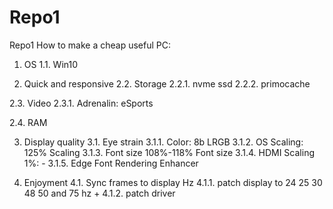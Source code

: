 # Repo1
Repo1
How to make a cheap useful PC:

1. OS
1.1. Win10

2. Quick and responsive
2.2. Storage
2.2.1. nvme ssd
2.2.2. primocache

2.3. Video
2.3.1. Adrenalin: eSports

2.4. RAM


3. Display quality
3.1. Eye strain
3.1.1. Color: 8b LRGB
3.1.2. OS Scaling: 125% Scaling
3.1.3. Font size 108%-118% Font size
3.1.4. HDMI Scaling 1%: -
3.1.5. Edge Font Rendering Enhancer

4. Enjoyment
4.1. Sync frames to display Hz
4.1.1. patch display to 24 25 30 48 50 and 75 hz +
4.1.2. patch driver



